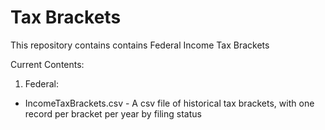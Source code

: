 # Tax Brackets
This repository contains contains Federal Income Tax Brackets

Current Contents:
1. Federal:
* IncomeTaxBrackets.csv - A csv file of historical tax brackets, with one record per bracket per year by filing status
